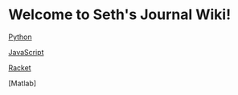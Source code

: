 # Welcome to Seth's Journal Wiki!

[Python](https://github.com/CS2613-FA2021/journal-entries-SethWydysh/blob/main/Python.md)

[JavaScript](https://github.com/CS2613-FA2021/journal-entries-SethWydysh/blob/main/JavaScript.md)

[Racket](https://github.com/CS2613-FA2021/journal-entries-SethWydysh/blob/main/Racket.md)

[Matlab]

